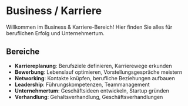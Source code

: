 # Business / Karriere

Willkommen im Business & Karriere-Bereich! Hier finden Sie alles für beruflichen Erfolg und Unternehmertum.

## Bereiche

- **Karriereplanung**: Berufsziele definieren, Karrierewege erkunden
- **Bewerbung**: Lebenslauf optimieren, Vorstellungsgespräche meistern
- **Networking**: Kontakte knüpfen, berufliche Beziehungen aufbauen
- **Leadership**: Führungskompetenzen, Teammanagement
- **Unternehmertum**: Geschäftsideen entwickeln, Startup gründen
- **Verhandlung**: Gehaltsverhandlung, Geschäftsverhandlungen 